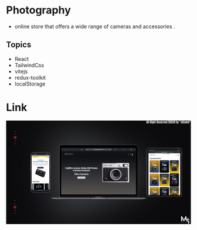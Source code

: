 # Photography
- online store that offers a wide range of cameras and accessories .

## Topics
- React
- TailwindCss
- vitejs
- redux-toolkit
- localStorage

# Link


![preview img](/Prev_Img.png)
